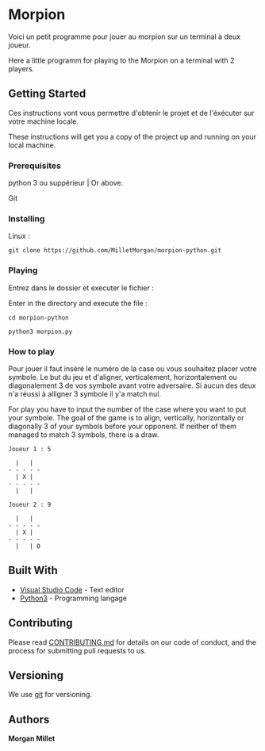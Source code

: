 # Morpion

Voici un petit programme pour jouer au morpion sur un terminal à deux joueur.

Here a little programm for playing to the Morpion on a terminal with 2 players.

## Getting Started

Ces instructions vont vous permettre d'obtenir le projet et de l'éxécuter sur votre machine locale.

These instructions will get you a copy of the project up and running on your local machine.

### Prerequisites

python 3 ou suppérieur | Or above.

Git

### Installing

Linux :
```
git clone https://github.com/MilletMorgan/morpion-python.git
```

### Playing

Entrez dans le dossier et executer le fichier :

Enter in the directory and execute the file :

```
cd morpion-python
```
```
python3 morpion.py
```

### How to play

Pour jouer il faut inséré le numéro de la case ou vous souhaitez placer votre symbole.
Le but du jeu et d'aligner, verticalement, horizontalement ou diagonalement 3 de vos symbole avant votre adversaire. Si aucun des deux n'a réussi à alligner 3 symbole il y'a match nul.

For play you have to input the number of the case where you want to put your symbole.
The goal of the game is to align, vertically, horizontally or diagonally 3 of your symbols before your opponent. If neither of them managed to match 3 symbols, there is a draw.

```
Joueur 1 : 5
```
```
  |   |  
- - - - -
  | X |  
- - - - -
  |   |   

```
```
Joueur 2 : 9
```
```
  |   |  
- - - - -
  | X |  
- - - - -
  |   | O  
```

## Built With

* [Visual Studio Code](https://code.visualstudio.com/) - Text editor
* [Python3](https://www.python.org/) - Programming langage

## Contributing

Please read [CONTRIBUTING.md](https://gist.github.com/PurpleBooth/b24679402957c63ec426) for details on our code of conduct, and the process for submitting pull requests to us.

## Versioning

We use [git](https://git-scm.com/) for versioning.

## Authors

**Morgan Millet**